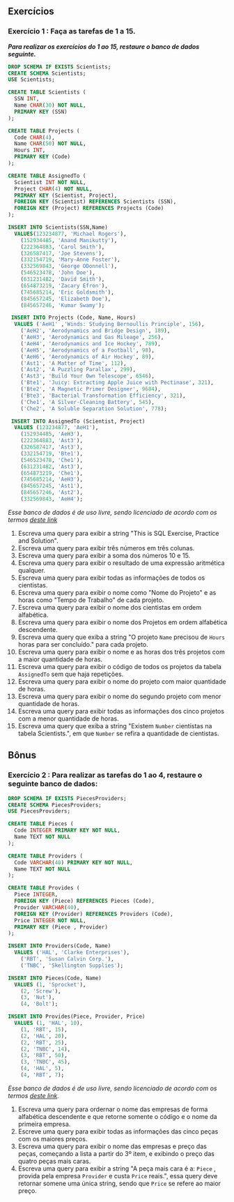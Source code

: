 ## Exercícios
### Exercício 1 : Faça as tarefas de 1 a 15.
***Para realizar os exercícios do 1 ao 15, restaure o banco de dados seguinte.***
```sql
DROP SCHEMA IF EXISTS Scientists;
CREATE SCHEMA Scientists;
USE Scientists;

CREATE TABLE Scientists (
  SSN INT,
  Name CHAR(30) NOT NULL,
  PRIMARY KEY (SSN)
);

CREATE TABLE Projects (
  Code CHAR(4),
  Name CHAR(50) NOT NULL,
  Hours INT,
  PRIMARY KEY (Code)
);

CREATE TABLE AssignedTo (
  Scientist INT NOT NULL,
  Project CHAR(4) NOT NULL,
  PRIMARY KEY (Scientist, Project),
  FOREIGN KEY (Scientist) REFERENCES Scientists (SSN),
  FOREIGN KEY (Project) REFERENCES Projects (Code)
);

INSERT INTO Scientists(SSN,Name)
  VALUES(123234877, 'Michael Rogers'),
    (152934485, 'Anand Manikutty'),
    (222364883, 'Carol Smith'),
    (326587417, 'Joe Stevens'),
    (332154719, 'Mary-Anne Foster'),
    (332569843, 'George ODonnell'),
    (546523478, 'John Doe'),
    (631231482, 'David Smith'),
    (654873219, 'Zacary Efron'),
    (745685214, 'Eric Goldsmith'),
    (845657245, 'Elizabeth Doe'),
    (845657246, 'Kumar Swamy');

 INSERT INTO Projects (Code, Name, Hours)
  VALUES ('AeH1' ,'Winds: Studying Bernoullis Principle', 156),
    ('AeH2', 'Aerodynamics and Bridge Design', 189),
    ('AeH3', 'Aerodynamics and Gas Mileage', 256),
    ('AeH4', 'Aerodynamics and Ice Hockey', 789),
    ('AeH5', 'Aerodynamics of a Football', 98),
    ('AeH6', 'Aerodynamics of Air Hockey', 89),
    ('Ast1', 'A Matter of Time', 112),
    ('Ast2', 'A Puzzling Parallax', 299),
    ('Ast3', 'Build Your Own Telescope', 6546),
    ('Bte1', 'Juicy: Extracting Apple Juice with Pectinase', 321),
    ('Bte2', 'A Magnetic Primer Designer', 9684),
    ('Bte3', 'Bacterial Transformation Efficiency', 321),
    ('Che1', 'A Silver-Cleaning Battery', 545),
    ('Che2', 'A Soluble Separation Solution', 778);

 INSERT INTO AssignedTo (Scientist, Project)
  VALUES (123234877, 'AeH1'),
    (152934485, 'AeH3'),
    (222364883, 'Ast3'),
    (326587417, 'Ast3'),
    (332154719, 'Bte1'),
    (546523478, 'Che1'),
    (631231482, 'Ast3'),
    (654873219, 'Che1'),
    (745685214, 'AeH3'),
    (845657245, 'Ast1'),
    (845657246, 'Ast2'),
    (332569843, 'AeH4');
```
*Esse banco de dados é de uso livre, sendo licenciado de acordo com os termos [deste link](https://creativecommons.org/licenses/by-sa/3.0/)*

01. Escreva uma query para exibir a string "This is SQL Exercise, Practice and Solution".
02. Escreva uma query para exibir três números em três colunas.
03. Escreva uma query para exibir a soma dos números 10 e 15.
04. Escreva uma query para exibir o resultado de uma expressão aritmética qualquer.
05. Escreva uma query para exibir todas as informações de todos os cientistas.
06. Escreva uma query para exibir o nome como "Nome do Projeto" e as horas como "Tempo de Trabalho" de cada projeto.
07. Escreva uma query para exibir o nome dos cientistas em ordem alfabética.
08. Escreva uma query para exibir o nome dos Projetos em ordem alfabética descendente.
09. Escreva uma query que exiba a string "O projeto `Name` precisou de `Hours` horas para ser concluído." para cada projeto.
10. Escreva uma query para exibir o nome e as horas dos três projetos com a maior quantidade de horas.
11. Escreva uma query para exibir o código de todos os projetos da tabela `AssignedTo` sem que haja repetições.
12. Escreva uma query para exibir o nome do projeto com maior quantidade de horas.
13. Escreva uma query para exibir o nome do segundo projeto com menor quantidade de horas.
14. Escreva uma query para exibir todas as informações dos cinco projetos com a menor quantidade de horas.
15. Escreva uma query que exiba a string "Existem `Number` cientistas na tabela Scientists.", em que `Number` se refira a quantidade de cientistas.

## Bônus
### Exercício 2 : Para realizar as tarefas do 1 ao 4, restaure o seguinte banco de dados:
```sql
DROP SCHEMA IF EXISTS PiecesProviders;
CREATE SCHEMA PiecesProviders;
USE PiecesProviders;

CREATE TABLE Pieces (
  Code INTEGER PRIMARY KEY NOT NULL,
  Name TEXT NOT NULL
);

CREATE TABLE Providers (
  Code VARCHAR(40) PRIMARY KEY NOT NULL,
  Name TEXT NOT NULL
);

CREATE TABLE Provides (
  Piece INTEGER,
  FOREIGN KEY (Piece) REFERENCES Pieces (Code),
  Provider VARCHAR(40),
  FOREIGN KEY (Provider) REFERENCES Providers (Code),
  Price INTEGER NOT NULL,
  PRIMARY KEY (Piece , Provider)
);

INSERT INTO Providers(Code, Name)
  VALUES ('HAL', 'Clarke Enterprises'),
    ('RBT', 'Susan Calvin Corp.'),
    ('TNBC', 'Skellington Supplies');

INSERT INTO Pieces(Code, Name)
  VALUES (1, 'Sprocket'),
    (2, 'Screw'),
    (3, 'Nut'),
    (4, 'Bolt');

INSERT INTO Provides(Piece, Provider, Price)
  VALUES (1, 'HAL', 10),
    (1, 'RBT', 15),
    (2, 'HAL', 20),
    (2, 'RBT', 25),
    (2, 'TNBC', 14),
    (3, 'RBT', 50),
    (3, 'TNBC', 45),
    (4, 'HAL', 5),
    (4, 'RBT', 7);
```
*Esse banco de dados é de uso livre, sendo licenciado de acordo com os termos [deste link](https://creativecommons.org/licenses/by-sa/3.0/).*
01. Escreva uma query para ordernar o nome das empresas de forma alfabética descendente e que retorne somente o código e o nome da primeira empresa.
02. Escreve uma query para exibir todas as informações das cinco peças com os maiores preços.
03. Escreva uma query para exibir o nome das empresas e preço das peças, começando a lista a partir do 3º item, e exibindo o preço das quatro peças mais caras.
04. Escreva uma query para exibir a string "A peça mais cara é a: `Piece` , provida pela empresa `Provider` e custa `Price` reais.", essa query deve retornar somene uma única string, sendo que `Price` se refere ao maior preço.